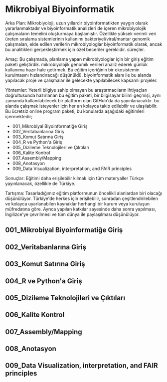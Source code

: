 # Mikrobiyal Biyoinformatik

Arka Plan:
Mikrobiyoloji, uzun yıllardır biyoinformatikten yaygın olarak yararlanmaktadır ve
biyoinformatik analizleri de içeren mikrobiyolojik çalışmaların temelini oluşturmaya başlamıştır.
Özellikle yüksek verimli veri üreten sıralama sistemlerinin kullanımı
bakteriyel/viral/mantar genomik çalışmaları, elde edilen verilerin
mikrobiyologlar biyoinformatik olarak, ancak bu analitikleri gerçekleştirmek için özel beceriler gereklidir.
süreçler.

Amaç:
Bu çalışmada, planlama yapan mikrobiyologlar için bir giriş eğitim paketi geliştirdik.
mikrobiyolojik genomik verileri analiz ederek günlük kullanıma hazır hale getirmek. Bu
eğitim içeriğinin bir ekosistemin kurulmasını hızlandıracağı düşünüldü.
biyoinformatik alanı ile bu alanda yapılacak proje ve çalışmalar ile
gelecekte yapılabilecek kapsamlı projeler.

Yöntemler:
Yeterli bilgiye sahip olmayan bu araştırmacıların ihtiyaçları doğrultusunda hazırlanan bu eğitim paketi,
bir bilgisayar bilimi geçmişi, aynı zamanda kullanılabilecek bir platform olan GitHub'da da yayınlanacaktır.
bu alanda çalışmak isteyenler için her an kolayca takip edilebilir ve ulaşılabilir. Bu ücretsiz
online program paketi, bu konularda aşağıdaki eğitimleri içermektedir;

* 001_Mikrobiyal Biyoinformatiğe Giriş
* 002_Veritabanlarına Giriş
* 003_Komut Satırına Giriş
* 004_R ve Python'a Giriş
* 005_Dizileme Teknolojileri ve Çıktıları 
* 006_Kalite Kontrol
* 007_Assembly/Mapping 
* 008_Anotasyon 
* 009_Data Visualization, interpretation, and FAIR principles

Sonuçlar:
Eğitimi daha erişilebilir kılmak için tüm materyaller Türkçe yayınlanacak, özellikle de
Türkiye.

Tartışma:
Tasarladığımız eğitim platformunun öncelikli alanlardan biri olacağı düşünülüyor.
Türkiye'de herkes için erişilebilir, sonradan çeşitlendirilebilen ve kolayca uyarlanabilen kaynaklar
herhangi bir kurum veya kuruluşun müfredatına göre. Ayrıca yapılan katkılar sayesinde
daha sonra yapılması, İngilizce'ye çevrilmesi ve tüm dünya ile paylaşılması düşünülüyor.

## 001_Mikrobiyal Biyoinformatiğe Giriş
## 002_Veritabanlarına Giriş
## 003_Komut Satırına Giriş
## 004_R ve Python'a Giriş
## 005_Dizileme Teknolojileri ve Çıktıları 
## 006_Kalite Kontrol
## 007_Assembly/Mapping 
## 008_Anotasyon 
## 009_Data Visualization, interpretation, and FAIR principles

